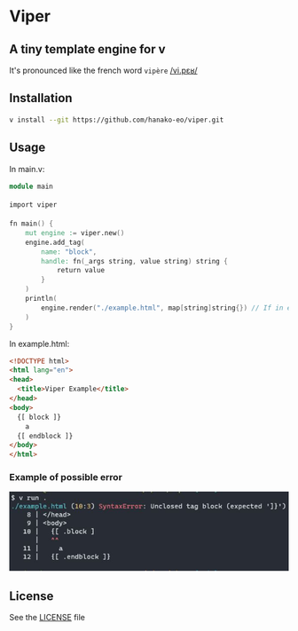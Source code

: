 # Viper
## A tiny template engine for v

It's pronounced like the french word `vipère` [/vi.pɛʁ/](https://upload.wikimedia.org/wikipedia/commons/transcoded/6/6f/LL-Q150_%28fra%29-LoquaxFR-vip%C3%A8re.wav/LL-Q150_%28fra%29-LoquaxFR-vip%C3%A8re.wav.ogg)

## Installation

```bash
v install --git https://github.com/hanako-eo/viper.git
```

## Usage

In main.v:
```v
module main

import viper

fn main() {
	mut engine := viper.new()
	engine.add_tag(
		name: "block",
		handle: fn(_args string, value string) string {
			return value
		}
	)
	println(
		engine.render("./example.html", map[string]string{}) // If in example.html you have error, it will be shown and exit.
	)
}
```

In example.html:
```html
<!DOCTYPE html>
<html lang="en">
<head>
  <title>Viper Example</title>
</head>
<body>
  {[ block ]}
    a
  {[ endblock ]}
</body>
</html>
```

### Example of possible error
![example of possible error image](examples/error.jpg)

## License
See the [LICENSE](LICENSE) file
